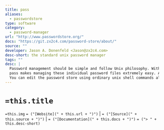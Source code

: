 ```yaml
---
title: pass
aliases:
  - passwordstore
type: software
category:
  - password-manager
url: "http://www.passwordstore.org/"
docs: "https://git.zx2c4.com/password-store/about/"
source: ""
developer: Jason A. Donenfeld <Jason@zx2c4.com>
desc-short: the standard unix password manager
tags: ""
desc: |
  Password management should be simple and follow Unix philosophy. With pass, each password lives inside of a gpg encrypted file whose filename is the title of the website or resource that requires the password. These encrypted files may be organized into meaningful folder hierarchies, copied from computer to computer, and, in general, manipulated using standard command line file management utilities.
  pass makes managing these individual password files extremely easy. All passwords live in ~/.password-store, and pass provides some nice commands for adding, editing, generating, and retrieving passwords. It is a very short and simple shell script. It's capable of temporarily putting passwords on your clipboard and tracking password changes using git.
  You can edit the password store using ordinary unix shell commands alongside the pass command. There are no funky file formats or new paradigms to learn. There is bash completion so that you can simply hit tab to fill in names and commands, as well as completion for zsh and fish available in the completion folder. The very active community has produced many impressive clients and GUIs for other platforms as well as extensions for pass itself.
---
```


# `=this.title`

`=this.img` `= ("[Website](" + this.url + ")")` |  `= ("[Source](" + this.source + ")")` | `= ("[Documentation](" + this.docs + ")")`
`= ("> " + this.desc-short)`
